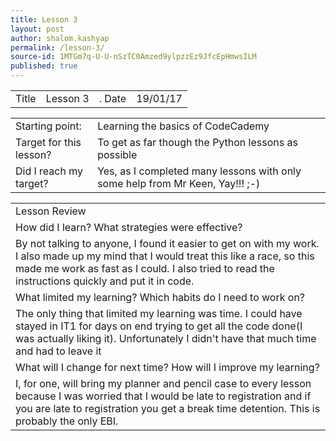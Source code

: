 ```yaml
---
title: Lesson 3
layout: post
author: shalom.kashyap
permalink: /lesson-3/
source-id: 1MTGm7q-U-U-nSzTC0Amzed9ylpzzEz9JfcEpHmwsILM
published: true
---
```

<table>
  <tr>
    <td>Title</td>
    <td> Lesson 3</td>
    <td>. Date</td>
    <td> 19/01/17</td>
  </tr>
</table>


<table>
  <tr>
    <td>Starting point:</td>
    <td> Learning the basics of CodeCademy</td>
  </tr>
  <tr>
    <td>Target for this lesson?</td>
    <td>To get as far though the Python lessons as possible </td>
  </tr>
  <tr>
    <td>Did I reach my target? 
</td>
    <td>Yes, as I completed many lessons with only some help from Mr Keen, Yay!!!           ;-)</td>
  </tr>
</table>


<table>
  <tr>
    <td>Lesson Review</td>
  </tr>
  <tr>
    <td>How did I learn? What strategies were effective? </td>
  </tr>
  <tr>
    <td>By not talking to anyone, I found it easier to get on with my work. I also made up my mind that I would treat this like a race, so this made me work as fast as I could. I also tried to read the instructions quickly and put it in code.</td>
  </tr>
  <tr>
    <td>What limited my learning? Which habits do I need to work on? </td>
  </tr>
  <tr>
    <td>The only thing that limited my learning was time. I could have stayed in IT1 for days on end trying to get all the code done(I was actually liking it). Unfortunately I didn't have that much time and had to leave it </td>
  </tr>
  <tr>
    <td>What will I change for next time? How will I improve my learning?</td>
  </tr>
  <tr>
    <td>I, for one, will bring my planner and pencil case to every lesson because I was worried that I would be late to registration and if you are late to registration you get a break time detention. This is probably the only EBI.</td>
  </tr>
</table>


